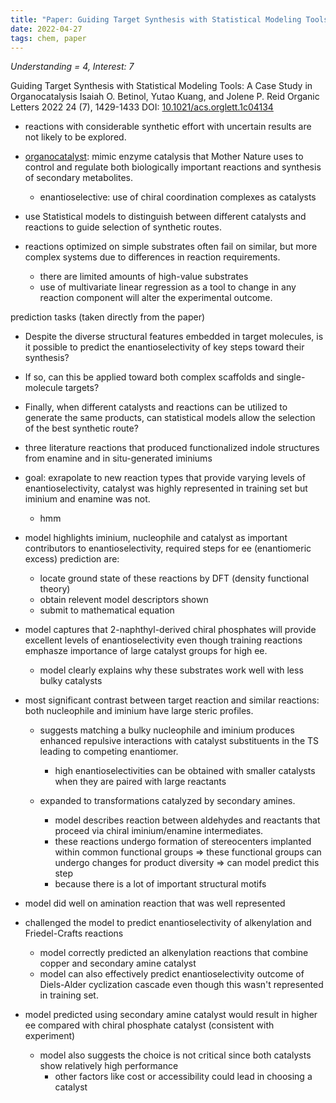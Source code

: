 ```yaml
---
title: "Paper: Guiding Target Synthesis with Statistical Modeling Tools: A Case Study in Organocatalysis"
date: 2022-04-27
tags: chem, paper
---
```


_Understanding = 4, Interest: 7_

Guiding Target Synthesis with Statistical Modeling Tools: A Case Study in Organocatalysis
Isaiah O. Betinol, Yutao Kuang, and Jolene P. Reid
Organic Letters 2022 24 (7), 1429-1433
DOI: [10.1021/acs.orglett.1c04134](https://doi.org/10.1021/acs.orglett.1c04134)

- reactions with considerable synthetic effort with uncertain results are not likely to be explored.
- [organocatalyst](https://www.sciencedirect.com/topics/chemistry/organocatalyst): mimic enzyme catalysis that Mother Nature uses to control and regulate both biologically important reactions and synthesis of secondary metabolites.
  - enantioselective: use of chiral coordination complexes as catalysts
- use Statistical models to distinguish between different catalysts and reactions to guide selection of synthetic routes.

- reactions optimized on simple substrates often fail on similar, but more complex systems due to differences in reaction requirements.
  - there are limited amounts of high-value substrates
  - use of multivariate linear regression as a tool to change in any reaction component will alter the experimental outcome.

prediction tasks (taken directly from the paper)
- Despite the diverse structural features embedded in target molecules, is it possible to predict the enantioselectivity of key steps toward their synthesis?
- If so, can this be applied toward both complex scaffolds and single-molecule targets?
-  Finally, when different catalysts and reactions can be utilized to generate the same products, can statistical models allow the selection of the best synthetic route?

- three literature reactions that produced functionalized indole structures from enamine and in situ-generated iminiums

- goal: exrapolate to new reaction types that provide varying levels of enantioselectivity, catalyst was highly represented in training set but iminium and enamine was not.
  - hmm
- model highlights iminium, nucleophile and catalyst as important contributors to enantioselectivity, required steps for ee (enantiomeric excess) prediction are:
  - locate ground state of these reactions by DFT (density functional theory)
  - obtain relevent model descriptors shown
  - submit to mathematical equation

- model captures that 2-naphthyl-derived chiral phosphates will provide excellent levels of enantioselectivity even though training reactions emphasze importance of large catalyst groups for high ee.
  - model clearly explains why these substrates work well with less bulky catalysts
- most significant contrast between target reaction and similar reactions: both nucleophile and iminium have large steric profiles.
  - suggests matching a bulky nucleophile and iminium produces enhanced repulsive interactions with catalyst substituents in the TS leading to competing enantiomer.
    - high enantioselectivities can be obtained with smaller catalysts when they are paired with large reactants

  - expanded to transformations catalyzed by secondary amines.
    - model describes reaction between aldehydes and reactants that proceed via chiral iminium/enamine intermediates.
    - these reactions undergo formation of stereocenters implanted within common functional groups => these functional groups can undergo changes for product diversity => can model predict this step
    - because there is a lot of important structural motifs 

- model did well on amination reaction that was well represented
- challenged the model to predict enantioselectivity of alkenylation and Friedel-Crafts reactions
  - model correctly predicted an alkenylation reactions that combine copper and secondary amine catalyst
  - model can also effectively predict enantioselectivity outcome of Diels-Alder cyclization cascade even though this wasn't represented in training set.

- model predicted using secondary amine catalyst would result in higher ee compared with chiral phosphate catalyst (consistent with experiment)
  - model also suggests the choice is not critical since both catalysts show relatively high performance
    - other factors like cost or accessibility could lead in choosing a catalyst

